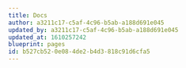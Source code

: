 ```yaml
---
title: Docs
author: a3211c17-c5af-4c96-b5ab-a188d691e045
updated_by: a3211c17-c5af-4c96-b5ab-a188d691e045
updated_at: 1610257242
blueprint: pages
id: b527cb52-0e08-4de2-b4d3-818c91d6cfa5
---
```

